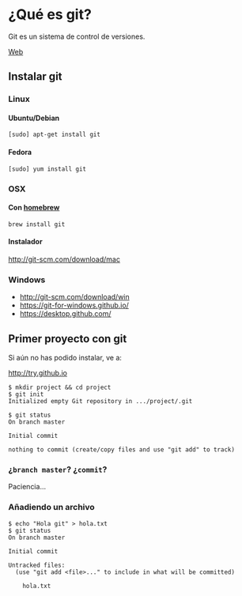 # ¿Qué es git?

Git es un sistema de control de versiones.

[Web](http://git-scm.com)

## Instalar git

### Linux

#### Ubuntu/Debian

```
[sudo] apt-get install git
```

#### Fedora

```
[sudo] yum install git
```

### OSX

#### Con [homebrew](http://brew.sh/)

```
brew install git
```

#### Instalador

http://git-scm.com/download/mac

### Windows

* http://git-scm.com/download/win
* https://git-for-windows.github.io/
* https://desktop.github.com/

## Primer proyecto con git

Si aún no has podido instalar, ve a:

http://try.github.io

```
$ mkdir project && cd project
$ git init
Initialized empty Git repository in .../project/.git
```

```
$ git status
On branch master

Initial commit

nothing to commit (create/copy files and use "git add" to track)
```

### ¿`branch master`? ¿`commit`?

Paciencia...

### Añadiendo un archivo

```
$ echo "Hola git" > hola.txt
$ git status
On branch master

Initial commit

Untracked files:
  (use "git add <file>..." to include in what will be committed)

    hola.txt
```


